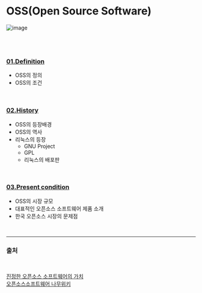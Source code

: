# OSS(Open Source Software)
 ![image](https://www.xongolab.com/wp-content/uploads/2018/09/46.jpg)

 <br><br>

 ### [01.Definition](https://github.com/oss6team/assignment/blob/main/OSS_History/01.%20Definition.md)
+ OSS의 정의
+ OSS의 조건

 <br>

 ### [02.History](https://github.com/oss6team/assignment/blob/main/OSS_History/02.%20History.md)
+ OSS의 등장배경
+ OSS의 역사
+ 리눅스의 등장
    + GNU Project
    + GPL
    + 리눅스의 배포판
 <br>

 ### [03.Present condition](https://github.com/oss6team/assignment/blob/main/OSS_History/03.%20Present%20Condition.md)

+ OSS의 시장 규모
+ 대표적인 오픈소스 소프트웨어 제품 소개
+ 한국 오픈소스 시장의 문제점


<br>

-------

### 출처 
<br>

 [진정한 오픈소스 소프트웨어의 가치](https://www.comworld.co.kr/news/articleView.html?idxno=50514)
 <br>
 [오픈소스소프트웨어 나무위키](https://namu.wiki/w/오픈%20소스)
 <br>
 

